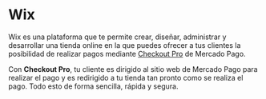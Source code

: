 # Wix
 
Wix es una plataforma que te permite crear, diseñar, administrar y desarrollar una tienda online en la que puedes ofrecer a tus clientes la posibilidad de realizar pagos mediante [Checkout Pro](https://www.mercadopago[FAKER][URL][DOMAIN]/ferramentas-para-vender/cobrar?utm_experiment=optimize&matt_tool=69348836&matt_word=MLB_MP_G_XP_OP_COW_SEARCH_SELL_TXS_Checkout-Transparente-Branded-NovaLP&gclid=CjwKCAjw3_KIBhA2EiwAaAAlinz2stvLcjAuKbXruVqdJtI_cAemAj6CaP3Q3yxbxbiumdlbgMsynhoCeLsQAvD_BwE) de Mercado Pago.

Con **Checkout Pro**, tu cliente es dirigido al sitio web de Mercado Pago para realizar el pago y es redirigido a tu tienda tan pronto como se realiza el pago. Todo esto de forma sencilla, rápida y segura.
